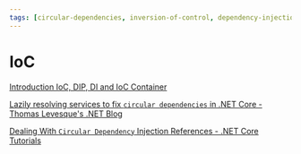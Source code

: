 ```yaml
---
tags: [circular-dependencies, inversion-of-control, dependency-injection]
---
```


# IoC

[Introduction IoC, DIP, DI and IoC Container](https://www.tutorialsteacher.com/ioc/introduction)

[Lazily resolving services to fix `circular dependencies` in .NET Core - Thomas Levesque's .NET Blog](https://thomaslevesque.com/2020/03/18/lazily-resolving-services-to-fix-circular-dependencies-in-net-core/)

[Dealing With `Circular Dependency` Injection References - .NET Core Tutorials](https://dotnetcoretutorials.com/2020/09/14/dealing-with-circular-dependency-injection-references/)
